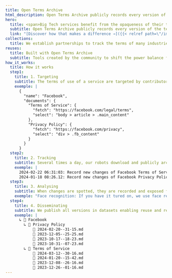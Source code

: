 ```yaml
---
title: Open Terms Archive
html_description: Open Terms Archive publicly records every version of the terms of digital services to enable democratic oversight.
hero:
  title: <span>Big Tech services benefit from the opaqueness of their terms.</span><br />We make them transparent.
  subtitle: Open Terms Archive publicly records every version of the terms of digital services to enable democratic oversight.
  link: "[Discover how that makes a difference →]({{< relref path=\"/impact\" >}})"
collections:
  title: We establish partnerships to track the terms of many industries, in several languages and jurisdictions
reuses:
  title: Built with Open Terms Archive
  subtitle: Tools created by the community to shift the power balance from big tech towards end users.
how_it_works:
  title: How it works
  step1:
    title: 1. Targeting
    subtitle: The terms of use of a service are targeted by contributors.
    exemple: |
      {
        "name": "Facebook",
        "documents": {
          "Terms of Service": {
            "fetch": "https://facebook.com/legal/terms",
            "select": "body > article > .main_content"
          },
          "Privacy Policy": {
            "fetch": "https://facebook.com/privacy",
            "select": "div > .fb_content"
          }
        }
      }
  step2:
    title: 2. Tracking
    subtitle: Several times a day, our robots download and publicly archive the targeted documents.
    exemple: |
      2024-02-22 06:31:03: Record new changes of Facebook Terms of Service with id a2f5b02
      2024-01-18 08:26.12: Record new changes of Facebook Privacy Policy with id b091d16
  step3:
    title: 3. Analysing
    subtitle: When changes are spotted, they are recorded and exposed for human analysts.
    exemple: "Face recognition: If you have it tured on, we use face recognition technology to recognise you in photos, videos and camera experiences. The face recognition templates that we create <span class=\"code--removed\">may constitue</span><span class=\"code--added\">are</span> data with special protections under <span class=\"code--removed\">the laws of you country</span><span class=\"code--added\">EU Law</span>."
  step4:
    title: 4. Disseminating
    subtitle: We publish all versions in datasets enabling reuse and research.
    exemple: |
      ↳ 📂 Facebook
        ↳ 📂 Privacy Policy
            📄 2024-02-20--31-15.md
            📄 2023-12-05--25-25.md
            📄 2023-10-17--18-23.md
            📄 2023-10-31--07-23.md
        ↳ 📂 Terms of Service
            📄 2024-03-12--30-16.md
            📄 2024-01-20--15-42.md
            📄 2023-12-08--26-16.md
            📄 2023-12-26--01-16.md
---
```

